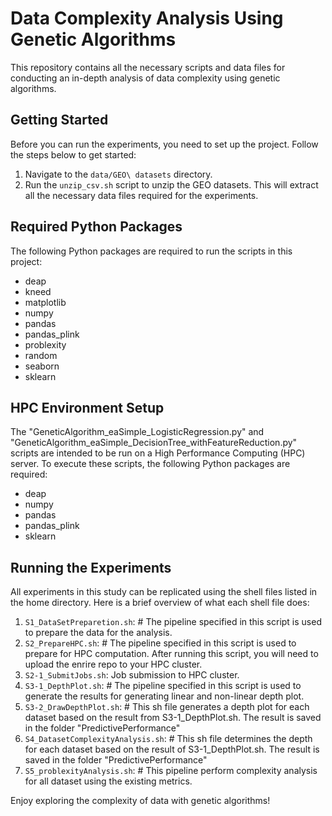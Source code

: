 
# Data Complexity Analysis Using Genetic Algorithms

This repository contains all the necessary scripts and data files for conducting an in-depth analysis of data complexity using genetic algorithms.

## Getting Started

Before you can run the experiments, you need to set up the project. Follow the steps below to get started:

1. Navigate to the `data/GEO\ datasets` directory.
2. Run the `unzip_csv.sh` script to unzip the GEO datasets. This will extract all the necessary data files required for the experiments.

## Required Python Packages

The following Python packages are required to run the scripts in this project:

- deap
- kneed
- matplotlib
- numpy
- pandas
- pandas_plink
- problexity
- random
- seaborn
- sklearn

## HPC Environment Setup

The "GeneticAlgorithm_eaSimple_LogisticRegression.py" and "GeneticAlgorithm_eaSimple_DecisionTree_withFeatureReduction.py" scripts are intended to be run on a High Performance Computing (HPC) server. To execute these scripts, the following Python packages are required:

- deap
- numpy
- pandas
- pandas_plink
- sklearn

## Running the Experiments

All experiments in this study can be replicated using the shell files listed in the home directory. Here is a brief overview of what each shell file does:

1. `S1_DataSetPreparetion.sh`: # The pipeline specified in this script is used to prepare the data for the analysis.
2. `S2_PrepareHPC.sh`: # The pipeline specified in this script is used to prepare for HPC computation. After running this script, you will need to upload the enrire repo to your HPC cluster.
3. `S2-1_SubmitJobs.sh`: Job submission to HPC cluster.
4. `S3-1_DepthPlot.sh`: # The pipeline specified in this script is used to generate the results for generating linear and non-linear depth plot.
5. `S3-2_DrawDepthPlot.sh`: # This sh file generates a depth plot for each dataset based on the result from S3-1_DepthPlot.sh. The result is saved in the folder "PredictivePerformance"
6. `S4_DatasetComplexityAnalysis.sh`: # This sh file determines the depth for each dataset based on the result of S3-1_DepthPlot.sh. The result is saved in the folder "PredictivePerformance"
7. `S5_problexityAnalysis.sh`: # This pipeline perform complexity analysis for all dataset using the existing metrics.

Enjoy exploring the complexity of data with genetic algorithms!
